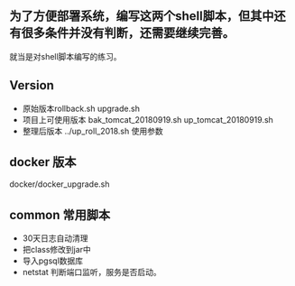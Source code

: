 ## 为了方便部署系统，编写这两个shell脚本，但其中还有很多条件并没有判断，还需要继续完善。
就当是对shell脚本编写的练习。

## Version
- 原始版本rollback.sh  upgrade.sh
- 项目上可使用版本 bak_tomcat_20180919.sh   up_tomcat_20180919.sh
- 整理后版本 ../up_roll_2018.sh  使用参数


## docker 版本
docker/docker_upgrade.sh


## common 常用脚本

- 30天日志自动清理
- 把class修改到jar中
- 导入pgsql数据库
- netstat 判断端口监听，服务是否启动。